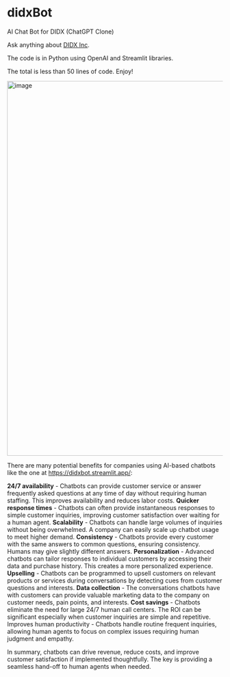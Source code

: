 # didxBot
AI Chat Bot for DIDX (ChatGPT Clone)

Ask anything about [DIDX Inc](https://didx.net). 

The code is in Python using OpenAI and Streamlit libraries.

The total is less than 50 lines of code. Enjoy!

<img width="876" alt="image" src="https://github.com/kamranferoz/didxBot/assets/34434270/2b8ed543-5249-417c-95c7-4960cd972a3a">


There are many potential benefits for companies using AI-based chatbots like the one at https://didxbot.streamlit.app/:

**24/7 availability** - Chatbots can provide customer service or answer frequently asked questions at any time of day without requiring human staffing. This improves availability and reduces labor costs.
**Quicker response times** - Chatbots can often provide instantaneous responses to simple customer inquiries, improving customer satisfaction over waiting for a human agent.
**Scalability** - Chatbots can handle large volumes of inquiries without being overwhelmed. A company can easily scale up chatbot usage to meet higher demand.
**Consistency** - Chatbots provide every customer with the same answers to common questions, ensuring consistency. Humans may give slightly different answers.
**Personalization** - Advanced chatbots can tailor responses to individual customers by accessing their data and purchase history. This creates a more personalized experience.
**Upselling** - Chatbots can be programmed to upsell customers on relevant products or services during conversations by detecting cues from customer questions and interests.
**Data collection** - The conversations chatbots have with customers can provide valuable marketing data to the company on customer needs, pain points, and interests.
**Cost savings** - Chatbots eliminate the need for large 24/7 human call centers. The ROI can be significant especially when customer inquiries are simple and repetitive.
Improves human productivity - Chatbots handle routine frequent inquiries, allowing human agents to focus on complex issues requiring human judgment and empathy.

In summary, chatbots can drive revenue, reduce costs, and improve customer satisfaction if implemented thoughtfully. The key is providing a seamless hand-off to human agents when needed.
